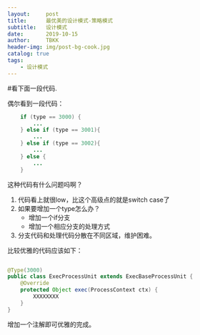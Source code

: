```yaml
---
layout:     post
title:      最优美的设计模式-策略模式
subtitle:   设计模式
date:       2019-10-15
author:     TBKK
header-img: img/post-bg-cook.jpg
catalog: true
tags:
    - 设计模式
---
```


#看下面一段代码.

偶尔看到一段代码：

``` java
    if (type == 3000) {
        ...
    } else if (type == 3001){
        ...
    } else if (type == 3002){
        ...
    } else {
        ...
    }

``` 

这种代码有什么问题吗啊？
1. 代码看上就很low，比这个高级点的就是switch case了
2. 如果要增加一个type怎么办？
    * 增加一个if分支
    * 增加一个相应分支的处理方式
3. 分支代码和处理代码分散在不同区域，维护困难。


比较优雅的代码应该如下：

``` java

@Type(3000)
public class ExecProcessUnit extends ExecBaseProcessUnit {
    @Override
    protected Object exec(ProcessContext ctx) {
        XXXXXXXX
    }
}

``` 
增加一个注解即可优雅的完成。
